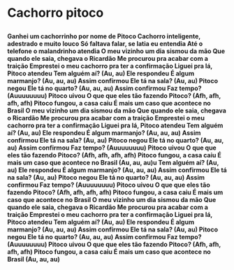 <h1>

Cachorro pitoco
  
</h1>

<h4>
        Ganhei um cachorrinho por nome de Pitoco
        Cachorro inteligente, adestrado e muito louco
        Só faltava falar, se latia eu entendia
        Até o telefone o malandrinho atendia
        O meu vizinho um dia sismou da mão
        Que quando ele saia, chegava o Ricardão
        Me procurou pra acabar com a traição
        Emprestei o meu cachorro pra ter a confirmação
        Liguei pra lá, Pitoco atendeu
        Tem alguém aí? (Au, au)
        Ele respondeu
        É algum marmanjo? (Au, au, au)
        Assim confirmou
        Ele tá na sala? (Au, au)
        Pitoco negou
        Ele tá no quarto? (Au, au, au)
        Assim confirmou
        Faz tempo? (Auuuuuuuu)
        Pitoco uivou
        O que que eles tão fazendo Pitoco? (Afh, afh, afh, afh)
        Pitoco fungou, a casa caiu
        É mais um caso que acontece no Brasil
        O meu vizinho um dia sismou da mão
        Que quando ele saia, chegava o Ricardão
        Me procurou pra acabar com a traição
        Emprestei o meu cachorro pra ter a confirmação
        Liguei pra lá, Pitoco atendeu
        Tem alguém aí? (Au, au)
        Ele respondeu
        É algum marmanjo? (Au, au, au)
        Assim confirmou
        Ele tá na sala? (Au, au)
        Pitoco negou
        Ele tá no quarto? (Au, au, au)
        Assim confirmou
        Faz tempo? (Auuuuuuuu)
        Pitoco uivou
        O que que eles tão fazendo Pitoco? (Afh, afh, afh, afh)
        Pitoco fungou, a casa caiu
        É mais um caso que acontece no Brasil
        (Au, au, au)u
        Tem alguém aí? (Au, au)
        Ele respondeu
        É algum marmanjo? (Au, au, au)
        Assim confirmou
        Ele tá na sala? (Au, au)
        Pitoco negou
        Ele tá no quarto? (Au, au, au)
        Assim confirmou
        Faz tempo? (Auuuuuuuu)
        Pitoco uivou
        O que que eles tão fazendo Pitoco? (Afh, afh, afh, afh)
        Pitoco fungou, a casa caiu
        É mais um caso que acontece no Brasil
        O meu vizinho um dia sismou da mão
        Que quando ele saia, chegava o Ricardão
        Me procurou pra acabar com a traição
        Emprestei o meu cachorro pra ter a confirmação
        Liguei pra lá, Pitoco atendeu
        Tem alguém aí? (Au, au)
        Ele respondeu
        É algum marmanjo? (Au, au, au)
        Assim confirmou
        Ele tá na sala? (Au, au)
        Pitoco negou
        Ele tá no quarto? (Au, au, au)
        Assim confirmou
        Faz tempo? (Auuuuuuuu)
        Pitoco uivou
        O que que eles tão fazendo Pitoco? (Afh, afh, afh, afh)
        Pitoco fungou, a casa caiu
        É mais um caso que acontece no Brasil
        (Au, au, au)
</h4>
